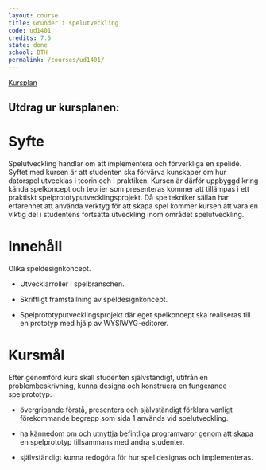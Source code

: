 ```yaml
---
layout: course
title: Grunder i spelutveckling
code: ud1401
credits: 7.5
state: done
school: BTH
permalink: /courses/ud1401/
---
```


[Kursplan](/files/courseplan/ud1401.pdf)

Utdrag ur kursplanen:
---

Syfte
===
Spelutveckling handlar om att implementera och
förverkliga en spelidé. Syftet med kursen är att
studenten ska förvärva kunskaper om hur datorspel
utvecklas i teorin och i praktiken. Kursen är därför
uppbyggd kring kända spelkoncept och teorier som
presenteras kommer att tillämpas i ett praktiskt
spelprototyputvecklingsprojekt. Då speltekniker
sällan har erfarenhet att använda verktyg för att
skapa spel kommer kursen att vara en viktig del i
studentens fortsatta utveckling inom området
spelutveckling.

Innehåll
===
Olika speldesignkoncept.

- Utvecklarroller i spelbranschen.

- Skriftligt framställning av speldesignkoncept.

- Spelprototyputvecklingsprojekt där eget
   spelkoncept ska realiseras till en prototyp med hjälp
   av WYSIWYG-editorer.

Kursmål
===
Efter genomförd kurs skall studenten självständigt,
utifrån en problembeskrivning, kunna designa och
konstruera en fungerande spelprototyp.

- övergripande förstå, presentera och självständigt
förklara vanligt förekommande begrepp som
sida 1
används vid spelutveckling.

- ha kännedom om och utnyttja befintliga
programvaror genom att skapa en spelprototyp
tillsammans med andra studenter.

- självständigt kunna redogöra för hur spel
designas och implementeras.
